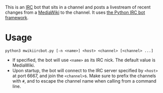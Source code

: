 This is an [IRC][] bot that sits in a channel and posts a livestream of recent changes from a [MediaWiki][] to the channel. It uses [the Python IRC bot framework](https://github.com/Fenhl/Python-IRC-Bot-Framework).

Usage
=====

    python3 mwikiircbot.py [-n <name>] <host> <channel> [<channel> ...]

*   If specified, the bot will use `<name>` as its IRC nick. The default value is MediaWiki.
*   Upon startup, the bot will connect to the IRC server specified by `<host>` at port 6667, and join the `<channel>`s. Make sure to prefix the channels with `#`, and to escape the channel name when calling from a command line.

[IRC]: http://en.wikipedia.org/wiki/Internet_Relay_Chat (Wikipedia: Internet Relay Chat)
[MediaWiki]: http://www.mediawiki.org/wiki/MediaWiki (MediaWikiWiki: MediaWiki)
